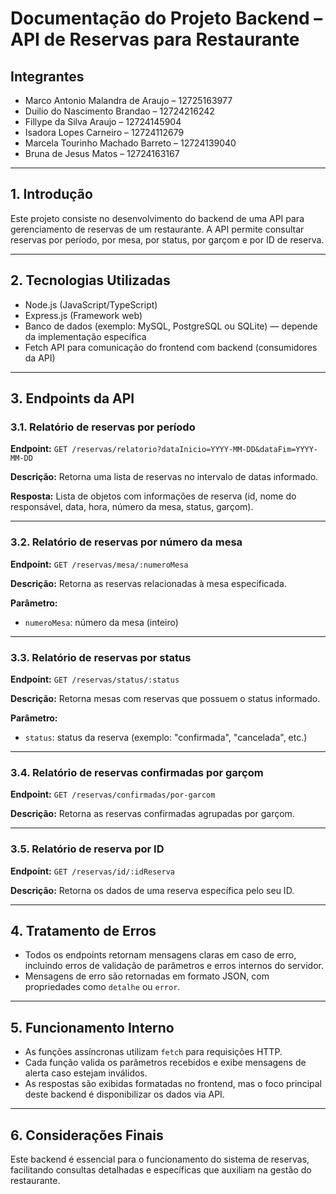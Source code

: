 # Documentação do Projeto Backend – API de Reservas para Restaurante

## Integrantes

* Marco Antonio Malandra de Araujo – 12725163977
* Duilio do Nascimento Brandao – 12724216242
* Fillype da Silva Araujo – 12724145904
* Isadora Lopes Carneiro – 12724112679
* Marcela Tourinho Machado Barreto – 12724139040
* Bruna de Jesus Matos – 12724163167

---

## 1. Introdução

Este projeto consiste no desenvolvimento do backend de uma API para gerenciamento de reservas de um restaurante. A API permite consultar reservas por período, por mesa, por status, por garçom e por ID de reserva.

---

## 2. Tecnologias Utilizadas

* Node.js (JavaScript/TypeScript)
* Express.js (Framework web)
* Banco de dados (exemplo: MySQL, PostgreSQL ou SQLite) — depende da implementação específica
* Fetch API para comunicação do frontend com backend (consumidores da API)

---

## 3. Endpoints da API

### 3.1. Relatório de reservas por período

**Endpoint:** `GET /reservas/relatorio?dataInicio=YYYY-MM-DD&dataFim=YYYY-MM-DD`

**Descrição:** Retorna uma lista de reservas no intervalo de datas informado.

**Resposta:**
Lista de objetos com informações de reserva (id, nome do responsável, data, hora, número da mesa, status, garçom).

---

### 3.2. Relatório de reservas por número da mesa

**Endpoint:** `GET /reservas/mesa/:numeroMesa`

**Descrição:** Retorna as reservas relacionadas à mesa especificada.

**Parâmetro:**

* `numeroMesa`: número da mesa (inteiro)

---

### 3.3. Relatório de reservas por status

**Endpoint:** `GET /reservas/status/:status`

**Descrição:** Retorna mesas com reservas que possuem o status informado.

**Parâmetro:**

* `status`: status da reserva (exemplo: "confirmada", "cancelada", etc.)

---

### 3.4. Relatório de reservas confirmadas por garçom

**Endpoint:** `GET /reservas/confirmadas/por-garcom`

**Descrição:** Retorna as reservas confirmadas agrupadas por garçom.

---

### 3.5. Relatório de reserva por ID

**Endpoint:** `GET /reservas/id/:idReserva`

**Descrição:** Retorna os dados de uma reserva específica pelo seu ID.

---

## 4. Tratamento de Erros

* Todos os endpoints retornam mensagens claras em caso de erro, incluindo erros de validação de parâmetros e erros internos do servidor.
* Mensagens de erro são retornadas em formato JSON, com propriedades como `detalhe` ou `error`.

---

## 5. Funcionamento Interno

* As funções assíncronas utilizam `fetch` para requisições HTTP.
* Cada função valida os parâmetros recebidos e exibe mensagens de alerta caso estejam inválidos.
* As respostas são exibidas formatadas no frontend, mas o foco principal deste backend é disponibilizar os dados via API.

---

## 6. Considerações Finais

Este backend é essencial para o funcionamento do sistema de reservas, facilitando consultas detalhadas e específicas que auxiliam na gestão do restaurante.
